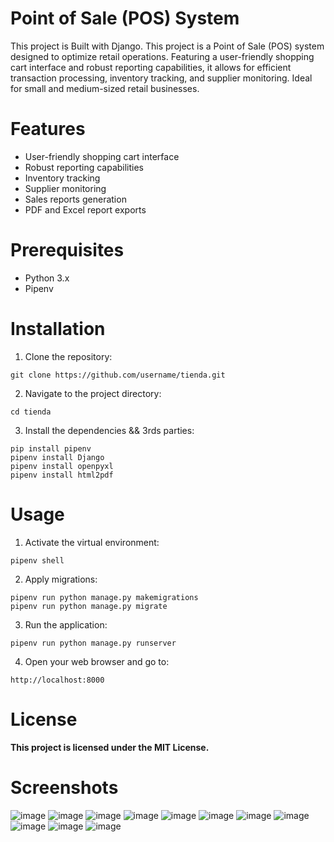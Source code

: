 # Point of Sale (POS) System

This project is Built with Django. This project is a Point of Sale (POS) system designed to optimize retail operations. Featuring a user-friendly shopping cart interface and robust reporting capabilities, it allows for efficient transaction processing, inventory tracking, and supplier monitoring. Ideal for small and medium-sized retail businesses.
# Features

- User-friendly shopping cart interface
- Robust reporting capabilities
- Inventory tracking
- Supplier monitoring
- Sales reports generation
- PDF and Excel report exports
# Prerequisites

- Python 3.x
- Pipenv
# Installation

1. Clone the repository:
```
git clone https://github.com/username/tienda.git
```
2. Navigate to the project directory:
```
cd tienda
```
3. Install the dependencies && 3rds parties:
```
pip install pipenv
pipenv install Django
pipenv install openpyxl
pipenv install html2pdf
```

# Usage
1. Activate the virtual environment:
```
pipenv shell
```
2. Apply migrations:
```
pipenv run python manage.py makemigrations
pipenv run python manage.py migrate
```
3. Run the application:
```
pipenv run python manage.py runserver
```
4. Open your web browser and go to:
```
http://localhost:8000
```

# License

**This project is licensed under the MIT License.**

# Screenshots

![image](https://github.com/user-attachments/assets/76eaf02c-ffc4-4958-a0ca-38ce80abc47a)
![image](https://github.com/user-attachments/assets/6b5ecb30-5cbe-4750-b7b9-f61d08f4672d)
![image](https://github.com/user-attachments/assets/51870bce-3010-4f4e-9324-f538525d4d04)
![image](https://github.com/user-attachments/assets/53b8883b-f0a6-41f9-9bad-d58505447ce4)
![image](https://github.com/user-attachments/assets/0dcabf09-4138-4dbf-91d4-9b81fb603ec3)
![image](https://github.com/user-attachments/assets/4dce581a-7ed9-4b3e-a8db-c4198b57e7b0)
![image](https://github.com/user-attachments/assets/9dafa612-5795-4713-96fc-e9c28bb71c1e)
![image](https://github.com/user-attachments/assets/3343e95f-df88-44bb-836a-7ecd273bf989)
![image](https://github.com/user-attachments/assets/88a75fc4-8356-4434-9bed-2ced655acb94)
![image](https://github.com/user-attachments/assets/5975d682-a2f5-4e84-a9e3-abf55945f4ca)
![image](https://github.com/user-attachments/assets/29694d42-5648-4427-b508-58b5119b265e)
